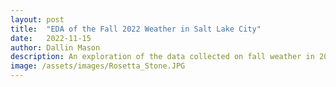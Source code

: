 ```yaml
---
layout: post
title:  "EDA of the Fall 2022 Weather in Salt Lake City"
date:   2022-11-15
author: Dallin Mason
description: An exploration of the data collected on fall weather in 2022.
image: /assets/images/Rosetta_Stone.JPG
---
```

